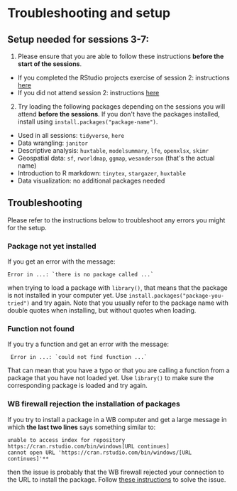 # Troubleshooting and setup

## Setup needed for sessions 3-7:

1. Please ensure that you are able to follow these instructions **before the start of the sessions**.

  + If you completed the RStudio projects exercise of session 2: instructions [here](https://raw.githack.com/worldbank/dime-r-training/master/Presentations/03-data-wrangling.html?panelset=if-you-attended-session-2#4)
  + If you did not attend session 2: instructions [here](https://raw.githack.com/worldbank/dime-r-training/master/Presentations/03-data-wrangling.html?panelset=if-you-did-not-attend-session-2#4)

2. Try loading the following packages depending on the sessions you will attend **before the sessions**. If you don't have the packages installed, install using `install.packages("package-name")`.
  + Used in all sessions: `tidyverse`, `here`
  + Data wrangling: `janitor`
  + Descriptive analysis: `huxtable`, `modelsummary`, `lfe`, `openxlsx`, `skimr`
  + Geospatial data: `sf`, `rworldmap`, `ggmap`, `wesanderson` (that's the actual name)
  + Introduction to R markdown: `tinytex`, `stargazer`, `huxtable`
  + Data visualization: no additional packages needed

## Troubleshooting

Please refer to the instructions below to troubleshoot any errors you might for the setup.

### Package not yet installed
If you get an error with the message:
```
Error in ...: `there is no package called ...`
```
when trying to load a package with `library()`, that means that the package is not installed in your computer yet. Use `install.packages("package-you-tried")` and try again. Note that you usually refer to the package name with double quotes when installing, but without quotes when loading.

### Function not found
If you try a function and get an error with the message:
```
 Error in ...: `could not find function ...`
 ```
 That can mean that you have a typo or that you are calling a function from a package that you have not loaded yet. Use `library()` to make sure the corresponding package is loaded and try again.

### WB firewall rejection the installation of packages
If you try to install a package  in a WB computer and get a large message in which **the last two lines** says something similar to:
```
unable to access index for repository https://cran.rstudio.com/bin/windows[URL continues]
cannot open URL 'https://cran.rstudio.com/bin/windows/[URL continues]'**
```
then the issue is probably that the WB firewall rejected your connection to the URL to install the package. Follow [these instructions](https://github.com/worldbank/dime-r-training/issues/105) to solve the issue.
